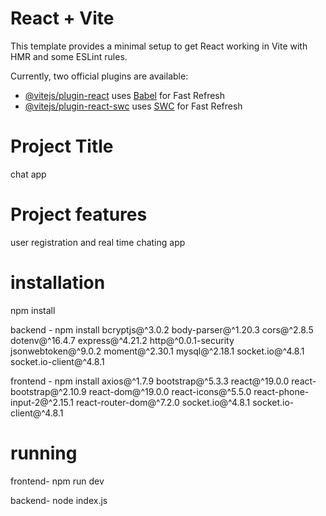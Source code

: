 # React + Vite

This template provides a minimal setup to get React working in Vite with HMR and some ESLint rules.

Currently, two official plugins are available:

- [@vitejs/plugin-react](https://github.com/vitejs/vite-plugin-react/blob/main/packages/plugin-react/README.md) uses [Babel](https://babeljs.io/) for Fast Refresh
- [@vitejs/plugin-react-swc](https://github.com/vitejs/vite-plugin-react-swc) uses [SWC](https://swc.rs/) for Fast Refresh


# Project Title
chat app

# Project features
user registration and real time chating app

# installation
npm install

backend - npm install bcryptjs@^3.0.2 body-parser@^1.20.3 cors@^2.8.5 dotenv@^16.4.7 express@^4.21.2 http@^0.0.1-security jsonwebtoken@^9.0.2 moment@^2.30.1 mysql@^2.18.1 socket.io@^4.8.1 socket.io-client@^4.8.1

frontend - npm install axios@^1.7.9 bootstrap@^5.3.3 react@^19.0.0 react-bootstrap@^2.10.9 react-dom@^19.0.0 react-icons@^5.5.0 react-phone-input-2@^2.15.1 react-router-dom@^7.2.0 socket.io@^4.8.1 socket.io-client@^4.8.1

# running

frontend- npm run dev

backend- node index.js
